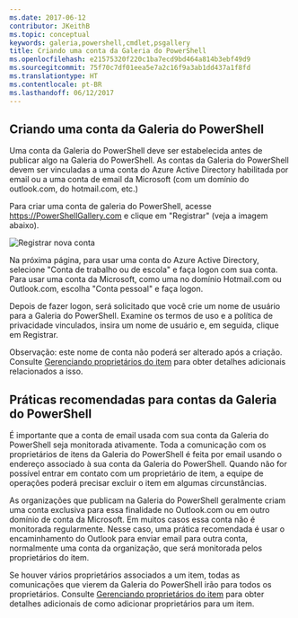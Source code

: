 ```yaml
---
ms.date: 2017-06-12
contributor: JKeithB
ms.topic: conceptual
keywords: galeria,powershell,cmdlet,psgallery
title: Criando uma conta da Galeria do PowerShell
ms.openlocfilehash: e21575320f220c1ba7ecd9bd464a814b3ebf49d9
ms.sourcegitcommit: 75f70c7df01eea5e7a2c16f9a3ab1dd437a1f8fd
ms.translationtype: HT
ms.contentlocale: pt-BR
ms.lasthandoff: 06/12/2017
---
```

<a id="creating-a-powershell-gallery-account" class="xliff"></a>
## Criando uma conta da Galeria do PowerShell

Uma conta da Galeria do PowerShell deve ser estabelecida antes de publicar algo na Galeria do PowerShell. As contas da Galeria do PowerShell devem ser vinculadas a uma conta do Azure Active Directory habilitada por email ou a uma conta de email da Microsoft (com um domínio do outlook.com, do hotmail.com, etc.)

Para criar uma conta de galeria do PowerShell, acesse https://PowerShellGallery.com e clique em "Registrar" (veja a imagem abaixo). 

![Registrar nova conta](./images/CreatingAccount-Register.png)

Na próxima página, para usar uma conta do Azure Active Directory, selecione "Conta de trabalho ou de escola" e faça logon com sua conta. Para usar uma conta da Microsoft, como uma no domínio Hotmail.com ou Outlook.com, escolha "Conta pessoal" e faça logon. 

Depois de fazer logon, será solicitado que você crie um nome de usuário para a Galeria do PowerShell. Examine os termos de uso e a política de privacidade vinculados, insira um nome de usuário e, em seguida, clique em Registrar.

Observação: este nome de conta não poderá ser alterado após a criação.  
Consulte [Gerenciando proprietários do item](https://msdn.microsoft.com/en-us/powershell/gallery/psgallery/managing-item-owners) para obter detalhes adicionais relacionados a isso.

<a id="recommended-practices-for-powershell-gallery-accounts" class="xliff"></a>
## Práticas recomendadas para contas da Galeria do PowerShell

É importante que a conta de email usada com sua conta da Galeria do PowerShell seja monitorada ativamente.
Toda a comunicação com os proprietários de itens da Galeria do PowerShell é feita por email usando o endereço associado à sua conta da Galeria do PowerShell.
Quando não for possível entrar em contato com um proprietário de item, a equipe de operações poderá precisar excluir o item em algumas circunstâncias.

As organizações que publicam na Galeria do PowerShell geralmente criam uma conta exclusiva para essa finalidade no Outlook.com ou em outro domínio de conta da Microsoft.
Em muitos casos essa conta não é monitorada regularmente. Nesse caso, uma prática recomendada é usar o encaminhamento do Outlook para enviar email para outra conta, normalmente uma conta da organização, que será monitorada pelos proprietários do item.

Se houver vários proprietários associados a um item, todas as comunicações que vierem da Galeria do PowerShell irão para todos os proprietários.
Consulte [Gerenciando proprietários do item](https://msdn.microsoft.com/en-us/powershell/gallery/psgallery/managing-item-owners) para obter detalhes adicionais de como adicionar proprietários para um item. 

